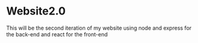 # Website2.0
This will be the second iteration of my website using node and express for the back-end and react for the front-end 

